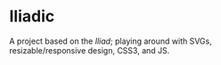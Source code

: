 # Iliadic

A project based on the *Iliad*; playing around with SVGs, resizable/responsive design, CSS3, and JS.